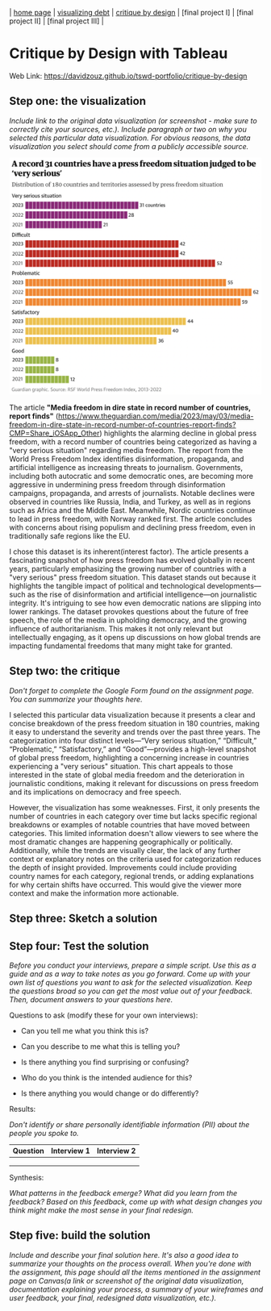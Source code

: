 | [home page](https://davidzouz.github.io/tswd-portfolio/) | [visualizing debt](https://davidzouz.github.io/tswd-portfolio/visualizing-government-debt) | [critique by design](https://davidzouz.github.io/tswd-portfolio/critique-by-design) | [final project I] | [final project II] | [final project III] |

# Critique by Design with Tableau

Web Link: https://davidzouz.github.io/tswd-portfolio/critique-by-design

## Step one: the visualization

_Include link to the original data visualization (or screenshot - make sure to correctly cite your sources, etc.).  Include paragraph or two on why you selected this particular data visualization.  For obvious reasons, the data visualization you select should come from a publicly accessible source._

<img src="press-freedom-situation.jpg" width="500"/>

The article **"Media freedom in dire state in record number of countries, report finds"** (<https://www.theguardian.com/media/2023/may/03/media-freedom-in-dire-state-in-record-number-of-countries-report-finds?CMP=Share_iOSApp_Other>) highlights the alarming decline in global press freedom, with a record number of countries being categorized as having a "very serious situation" regarding media freedom. The report from the World Press Freedom Index identifies disinformation, propaganda, and artificial intelligence as increasing threats to journalism.  Governments, including both autocratic and some democratic ones, are becoming more aggressive in undermining press freedom through disinformation campaigns, propaganda, and arrests of journalists. Notable declines were observed in countries like Russia, India, and Turkey, as well as in regions such as Africa and the Middle East. Meanwhile, Nordic countries continue to lead in press freedom, with Norway ranked first. The article concludes with concerns about rising populism and declining press freedom, even in traditionally safe regions like the EU.

I chose this dataset is its inherent(interest factor). The article presents a fascinating snapshot of how press freedom has evolved globally in recent years, particularly emphasizing the growing number of countries with a "very serious" press freedom situation. This dataset stands out because it highlights the tangible impact of political and technological developments—such as the rise of disinformation and artificial intelligence—on journalistic integrity. It's intriguing to see how even democratic nations are slipping into lower rankings. The dataset provokes questions about the future of free speech, the role of the media in upholding democracy, and the growing influence of authoritarianism. This makes it not only relevant but intellectually engaging, as it opens up discussions on how global trends are impacting fundamental freedoms that many might take for granted.

## Step two: the critique
_Don't forget to complete the Google Form found on the assignment page.  You can summarize your thoughts here._

I selected this particular data visualization because it presents a clear and concise breakdown of the press freedom situation in 180 countries, making it easy to understand the severity and trends over the past three years. The categorization into four distinct levels—“Very serious situation,” “Difficult,” “Problematic,” “Satisfactory,” and “Good”—provides a high-level snapshot of global press freedom, highlighting a concerning increase in countries experiencing a "very serious" situation. This chart appeals to those interested in the state of global media freedom and the deterioration in journalistic conditions, making it relevant for discussions on press freedom and its implications on democracy and free speech.

However, the visualization has some weaknesses. First, it only presents the number of countries in each category over time but lacks specific regional breakdowns or examples of notable countries that have moved between categories. This limited information doesn't allow viewers to see where the most dramatic changes are happening geographically or politically. Additionally, while the trends are visually clear, the lack of any further context or explanatory notes on the criteria used for categorization reduces the depth of insight provided. Improvements could include providing country names for each category, regional trends, or adding explanations for why certain shifts have occurred. This would give the viewer more context and make the information more actionable.

## Step three: Sketch a solution

## Step four: Test the solution

_Before you conduct your interviews, prepare a simple script.  Use this as a guide and as a way to take notes as you go forward. Come up with your own list of questions you want to ask for the selected visualization. Keep the questions broad so you can get the most value out of your feedback. Then, document answers to your questions here._

Questions to ask (modify these for your own interviews): 

- Can you tell me what you think this is?

- Can you describe to me what this is telling you?

- Is there anything you find surprising or confusing?

- Who do you think is the intended audience for this?

- Is there anything you would change or do differently?

Results: 

_Don't identify or share personally identifiable information (PII) about the people you spoke to._


| Question | Interview 1 | Interview 2 |
|----------|-------------|-------------|
|          |             |             |
|          |             |             |
|          |             |             |

Synthesis: 

_What patterns in the feedback emerge?  What did you learn from the feedback?  Based on this feedback, come up with what design changes you think might make the most sense in your final redesign._

## Step five: build the solution

_Include and describe your final solution here. It's also a good idea to summarize your thoughts on the process overall. When you're done with the assignment, this page should all the items mentioned in the assignment page on Canvas(a link or screenshot of the original data visualization, documentation explaining your process, a summary of your wireframes and user feedback, your final, redesigned data visualization, etc.)._

